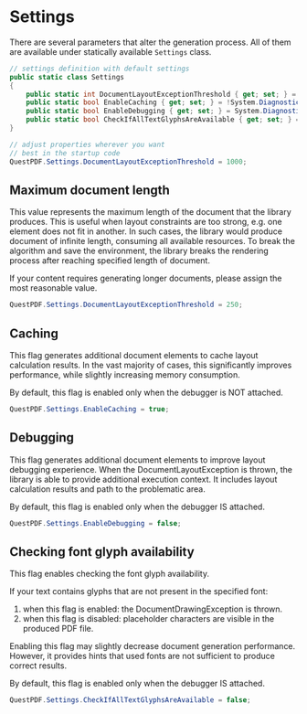 # Settings

There are several parameters that alter the generation process. All of them are available under statically available `Settings` class.

```csharp
// settings definition with default settings
public static class Settings
{
    public static int DocumentLayoutExceptionThreshold { get; set; } = 250;
    public static bool EnableCaching { get; set; } = !System.Diagnostics.Debugger.IsAttached;
    public static bool EnableDebugging { get; set; } = System.Diagnostics.Debugger.IsAttached;
    public static bool CheckIfAllTextGlyphsAreAvailable { get; set; } = System.Diagnostics.Debugger.IsAttached;
}

// adjust properties wherever you want
// best in the startup code
QuestPDF.Settings.DocumentLayoutExceptionThreshold = 1000;
```

## Maximum document length

This value represents the maximum length of the document that the library produces. This is useful when layout constraints are too strong, e.g. one element does not fit in another. In such cases, the library would produce document of infinite length, consuming all available resources. To break the algorithm and save the environment, the library breaks the rendering process after reaching specified length of document.

If your content requires generating longer documents, please assign the most reasonable value.

```csharp
QuestPDF.Settings.DocumentLayoutExceptionThreshold = 250;
```

## Caching

This flag generates additional document elements to cache layout calculation results. In the vast majority of cases, this significantly improves performance, while slightly increasing memory consumption.

By default, this flag is enabled only when the debugger is NOT attached.

```csharp
QuestPDF.Settings.EnableCaching = true;
```

## Debugging

This flag generates additional document elements to improve layout debugging experience. When the DocumentLayoutException is thrown, the library is able to provide additional execution context. It includes layout calculation results and path to the problematic area.

By default, this flag is enabled only when the debugger IS attached.

```csharp
QuestPDF.Settings.EnableDebugging = false;
```

## Checking font glyph availability

This flag enables checking the font glyph availability. 

If your text contains glyphs that are not present in the specified font:
1) when this flag is enabled: the DocumentDrawingException is thrown. 
2) when this flag is disabled: placeholder characters are visible in the produced PDF file. 

Enabling this flag may slightly decrease document generation performance. However, it provides hints that used fonts are not sufficient to produce correct results.

By default, this flag is enabled only when the debugger IS attached.

```csharp
QuestPDF.Settings.CheckIfAllTextGlyphsAreAvailable = false;
```
